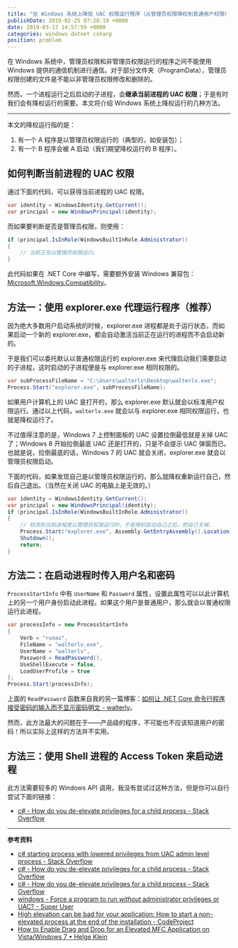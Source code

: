 ```yaml
---
title: "在 Windows 系统上降低 UAC 权限运行程序（从管理员权限降权到普通用户权限）"
publishDate: 2019-02-25 07:28:19 +0800
date: 2019-03-17 14:57:59 +0800
categories: windows dotnet csharp
position: problem
---
```


在 Windows 系统中，管理员权限和非管理员权限运行的程序之间不能使用 Windows 提供的通信机制进行通信。对于部分文件夹（ProgramData），管理员权限创建的文件是不能以非管理员权限修改和删除的。

然而，一个进程运行之后启动的子进程，会**继承当前进程的 UAC 权限**；于是有时我们会有降权运行的需要。本文将介绍 Windows 系统上降权运行的几种方法。

---

本文的降权运行指的是：

1. 有一个 A 程序是以管理员权限运行的（典型的，如安装包）；
1. 有一个 B 程序会被 A 启动（我们期望降权运行的 B 程序）。

<div id="toc"></div>

## 如何判断当前进程的 UAC 权限

通过下面的代码，可以获得当前进程的 UAC 权限。

```csharp
var identity = WindowsIdentity.GetCurrent();
var principal = new WindowsPrincipal(identity);
```

而如果要判断是否是管理员权限，则使用：

```csharp
if (principal.IsInRole(WindowsBuiltInRole.Administrator))
{
    // 当前正在以管理员权限运行。
}
```

此代码如果在 .NET Core 中编写，需要额外安装 Windows 兼容包：[Microsoft.Windows.Compatibility](https://www.nuget.org/packages/Microsoft.Windows.Compatibility)。

## 方法一：使用 explorer.exe 代理运行程序（推荐）

因为绝大多数用户启动系统的时候，explorer.exe 进程都是处于运行状态，而如果启动一个新的 explorer.exe，都会自动激活当前正在运行的进程而不会启动新的。

于是我们可以委托默认以普通权限运行的 explorer.exe 来代理启动我们需要启动的子进程，这时启动的子进程便是与 explorer.exe 相同权限的。

```csharp
var subProcessFileName = "C:\Users\walterlv\Desktop\walterlv.exe";
Process.Start("explorer.exe", subProcessFileName);
```

如果用户计算机上的 UAC 是打开的，那么 explorer.exe 默认就会以标准用户权限运行。通过以上代码，`walterlv.exe` 就会以与 explorer.exe 相同权限运行，也就是降权运行了。

不过值得注意的是，Windows 7 上控制面板的 UAC 设置拉倒最低就是关掉 UAC 了；Windows 8 开始拉倒最底 UAC 还是打开的，只是不会提示 UAC 弹窗而已。也就是说，拉倒最底的话，Windows 7 的 UAC 就会关闭，explorer.exe 就会以管理员权限启动。

下面的代码，如果发现自己是以管理员权限运行的，那么就降权重新运行自己，然后自己退出。（当然在关闭 UAC 的电脑上是无效的。）

```csharp
var identity = WindowsIdentity.GetCurrent();
var principal = new WindowsPrincipal(identity);
if (principal.IsInRole(WindowsBuiltInRole.Administrator))
{
    // 检测到当前进程是以管理员权限运行的，于是降权启动自己之后，把自己关掉。
    Process.Start("explorer.exe", Assembly.GetEntryAssembly().Location);
    Shutdown();
    return;
}
```

## 方法二：在启动进程时传入用户名和密码

`ProcessStartInfo` 中有 `UserName` 和 `Password` 属性，设置此属性可以以此计算机上的另一个用户身份启动此进程。如果这个用户是普通用户，那么就会以普通权限运行此进程。

```csharp
var processInfo = new ProcessStartInfo
{
    Verb = "runas",
    FileName = "walterlv.exe",
    UserName = "walterlv",
    Password = ReadPassword(),
    UseShellExecute = false,
    LoadUserProfile = true
};
Process.Start(processInfo);
```

上面的 `ReadPassword` 函数来自我的另一篇博客：[如何让 .NET Core 命令行程序接受密码的输入而不显示密码明文 - walterlv](/post/input-password-with-mask-in-cli.html)。

然而，此方法最大的问题在于——产品级的程序，不可能也不应该知道用户的密码！所以实际上这样的方法并不实用。

## 方法三：使用 Shell 进程的 Access Token 来启动进程

此方法需要较多的 Windows API 调用，我没有尝试过这种方法，但是你可以自行尝试下面的链接：

- [c# - How do you de-elevate privileges for a child process - Stack Overflow](https://stackoverflow.com/a/49997055/6233938)

---

**参考资料**

- [c# starting process with lowered privileges from UAC admin level process - Stack Overflow](https://stackoverflow.com/q/7870319/6233938)
- [c# - How do you de-elevate privileges for a child process - Stack Overflow](https://stackoverflow.com/q/1173630/6233938)
- [c# - How do you de-elevate privileges for a child process - Stack Overflow](https://stackoverflow.com/a/49997055/6233938)
- [windows - Force a program to run *without* administrator privileges or UAC? - Super User](https://superuser.com/q/171917/940098)
- [High elevation can be bad for your application: How to start a non-elevated process at the end of the installation - CodeProject](https://www.codeproject.com/Articles/18946/High-elevation-can-be-bad-for-your-application-How)
- [How to Enable Drag and Drop for an Elevated MFC Application on Vista/Windows 7 • Helge Klein](https://helgeklein.com/blog/2010/03/how-to-enable-drag-and-drop-for-an-elevated-mfc-application-on-vistawindows-7/)
